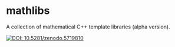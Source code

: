 # mathlibs
A collection of mathematical C++ template libraries (alpha version).

[![DOI: 10.5281/zenodo.5719810](https://zenodo.org/badge/DOI/10.5281/zenodo.5719810.svg)](https://doi.org/10.5281/zenodo.5719810)

